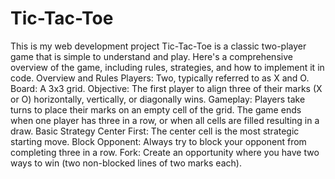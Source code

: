 # Tic-Tac-Toe
This is my web development project
Tic-Tac-Toe is a classic two-player game that is simple to understand and play. Here's a comprehensive overview of the game, including rules, strategies, and how to implement it in code.
Overview and Rules
Players: Two, typically referred to as X and O.
Board: A 3x3 grid.
Objective: The first player to align three of their marks (X or O) horizontally, vertically, or diagonally wins.
Gameplay:
Players take turns to place their marks on an empty cell of the grid.
The game ends when one player has three in a row, or when all cells are filled resulting in a draw.
Basic Strategy
Center First: The center cell is the most strategic starting move.
Block Opponent: Always try to block your opponent from completing three in a row.
Fork: Create an opportunity where you have two ways to win (two non-blocked lines of two marks each).
